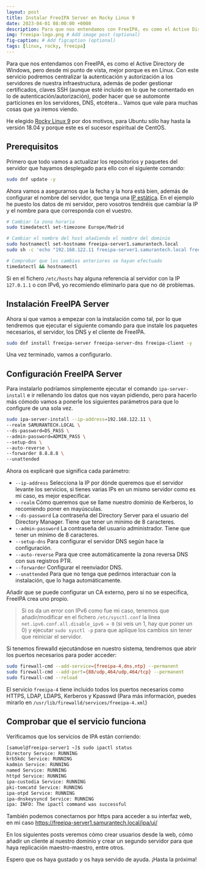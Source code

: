 ```yaml
---
layout: post
title: Instalar FreeIPA Server en Rocky Linux 9
date: 2023-04-01 08:00:00 +0000
description: Para que nos entendamos con FreeIPA, es como el Active Directory de Windows, pero desde mi punto de vista, mejor porque es en Linux.
img: freeipa-logo.png # Add image post (optional)
fig-caption: # Add figcaption (optional)
tags: [linux, rocky, freeipa]
---
```


Para que nos entendamos con FreeIPA, es como el Active Directory de Windows, pero desde mi punto de vista, mejor porque es en Linux. Con este servicio podremos centralizar la autenticación y autorización a los servidores de nuestra infraestructura, además de poder gestionar certificados, claves SSH (aunque esté incluido en lo que he comentado en lo de autenticación/autorización), poder hacer que se automonte particiones en los servidores, DNS, etcétera... Vamos que vale para muchas cosas que ya iremos viendo.

He elegido [Rocky Linux 9][rockylinux] por dos motivos, para Ubuntu sólo hay hasta la versión 18.04 y porque este es el sucesor espiritual de CentOS.

## Prerequisitos

Primero que todo vamos a actualizar los repositorios y paquetes del servidor que hayamos desplegado para ello con el siguiente comando:

```bash
sudo dnf update -y
```

Ahora vamos a asegurarnos que la fecha y la hora está bien, además de configurar el nombre del servidor, que tenga una [IP estática][ipestatica]. En el ejemplo he puesto los datos de mi servidor, pero vosotros tendréis que cambiar la IP y el nombre para que corresponda con el vuestro.

```bash
# Cambiar la zona horaria
sudo timedatectl set-timezone Europe/Madrid

# Cambiar el nombre del host añadiendo el nombre del dominio
sudo hostnamectl set-hostname freeipa-server1.samurantech.local
sudo sh -c 'echo "192.168.122.11 freeipa-server1.samurantech.local freeipa-server1" >> /etc/hosts'

# Comprobar que los cambios anteriores se hayan efectuado
timedatectl && hostnamectl
```

Si en el fichero `/etc/hosts` hay alguna referencia al servidor con la IP `127.0.1.1` o con IPv6, yo recomiendo eliminarlo para que no dé problemas.

## Instalación FreeIPA Server

Ahora sí que vamos a empezar con la instalación como tal, por lo que tendremos que ejecutar el siguiente comando para que instale los paquetes necesarios, el servidor, los DNS y el cliente de FreeIPA.

```bash
sudo dnf install freeipa-server freeipa-server-dns freeipa-client -y
```

Una vez terminado, vamos a configurarlo.

## Configuración FreeIPA Server

Para instalarlo podríamos simplemente ejecutar el comando `ipa-server-install` e ir rellenando los datos que nos vayan pidiendo, pero para hacerlo más cómodo vamos a ponerle los siguientes parámetros para que lo configure de una sola vez.

```bash
sudo ipa-server-install --ip-address=192.168.122.11 \
--realm SAMURANTECH.LOCAL \
--ds-password=DS_PASS \
--admin-password=ADMIN_PASS \
--setup-dns \
--auto-reverse \
--forwarder 8.8.8.8 \
--unattended
```

Ahora os explicaré que significa cada parámetro:

- `--ip-address` Selecciona la IP por dónde queremos que el servidor levante los servicios, si tienes varias IPs en un mismo servidor como es mi caso, es mejor especificar.
- `--realm` Cómo queremos que se llame nuestro dominio de Kerberos, lo recomiendo poner en mayúsculas.
- `--ds-password` La contraseña del Directory Server para el usuario del Directory Manager. Tiene que tener un mínimo de 8 caracteres.
- `--admin-password` La contraseña del usuario administrador. Tiene que tener un mínimo de 8 caracteres.
- `--setup-dns` Para configurar el servidor DNS según hace la configuración.
- `--auto-reverse` Para que cree automáticamente la zona reversa DNS con sus registros PTR.
- `--forwarder` Configurar el reenviador DNS.
- `--unattended` Para que no tenga que pedirnos interactuar con la instalación, que lo haga automáticamente.

Añadir que se puede configurar un CA externo, pero si no se especifica, FreeIPA crea uno propio.

> Si os da un error con IPv6 como fue mi caso, tenemos que añadir/modificar en el fichero `/etc/sysctl.conf` la línea `net.ipv6.conf.all.disable_ipv6 = 0` (si veis un 1, hay que poner un 0) y ejecutar `sudo sysctl -p` para que aplique los cambios sin tener que reiniciar el servidor.

Si tenemos firewalld ejecutándose en nuestro sistema, tendremos que abrir los puertos necesarios para poder acceder:

```bash
sudo firewall-cmd --add-service={freeipa-4,dns,ntp} --permanent
sudo firewall-cmd --add-port={88/udp,464/udp,464/tcp} --permanent
sudo firewall-cmd --reload
```

El servicio `freeipa-4` tiene incluido todos los puertos necesarios como HTTPS, LDAP, LDAPS, Kerberos y Kpasswd (Para más información, puedes mirarlo en `/usr/lib/firewalld/services/freeipa-4.xml`)

## Comprobar que el servicio funciona

Verificamos que los servicios de IPA están corriendo:

```bash
[samuel@freeipa-server1 ~]$ sudo ipactl status
Directory Service: RUNNING
krb5kdc Service: RUNNING
kadmin Service: RUNNING
named Service: RUNNING
httpd Service: RUNNING
ipa-custodia Service: RUNNING
pki-tomcatd Service: RUNNING
ipa-otpd Service: RUNNING
ipa-dnskeysyncd Service: RUNNING
ipa: INFO: The ipactl command was successful
```

También podemos conectarnos por https para acceder a su interfaz web, en mi caso <https://freeipa-server1.samurantech.local/ipa/ui/>

En los siguientes posts veremos cómo crear usuarios desde la web, cómo añadir un cliente al nuestro dominio y crear un segundo servidor para que haya replicación maestro-maestro, entre otros.

Espero que os haya gustado y os haya servido de ayuda. ¡Hasta la próxima!

[rockylinux]: https://rockylinux.org/
[ipestatica]: https://samurantech.com/configurar-ip-estatica-centos/

